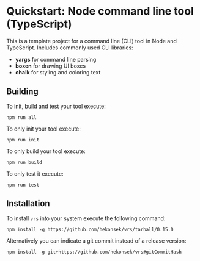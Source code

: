 # Quickstart: Node command line tool (TypeScript)

This is a template project for a command line (CLI) tool in Node and TypeScript. Includes commonly used CLI libraries:
- **yargs** for command line parsing
- **boxen** for drawing UI boxes
- **chalk** for styling and coloring text

## Building

To init, build and test your tool execute:

```
npm run all
```

To only init your tool execute:

```
npm run init
```

To only build your tool execute:

```
npm run build
```

To only test it execute:

```
npm run test
```

## Installation

To install `vrs` into your system execute the following command:

```
npm install -g https://github.com/hekonsek/vrs/tarball/0.15.0
```

Alternatively you can indicate a git commit instead of a release version:

```
npm install -g git+https://github.com/hekonsek/vrs#gitCommitHash
```